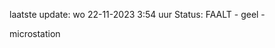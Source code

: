 laatste update: 
wo 22-11-2023  3:54   uur 
Status: FAALT - geel - 
<div class="service Y">microstation</div>
